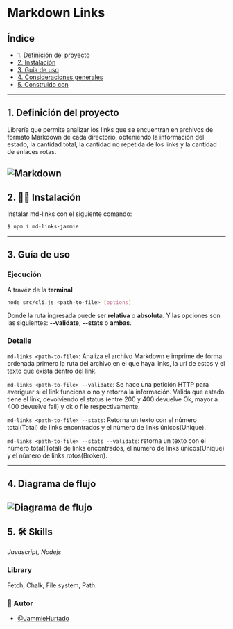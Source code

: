 # Markdown Links

## Índice

- [1. Definición del proyecto](MD-LINKS.png.#1-definición-del-proyecto)
- [2. Instalación](#2-instalación)
- [3. Guía de uso](#3-guía-de-uso)
- [4. Consideraciones generales](#4-diagrama-de-flujo)
- [5. Construido con](#5-construido-con)
---
## 1. Definición del proyecto

Librería que permite analizar los links que se encuentran en archivos de formato Markdown de cada directorio, obteniendo la información del estado, la cantidad total, la cantidad no repetida de los links y la cantidad de enlaces rotas.

![Markdown](https://css-tricks.com/wp-content/uploads/2016/01/choose-markdown.jpg)
---
## 2. 👩‍💻 Instalación

Instalar md-links con el siguiente comando:

```bash
$ npm i md-links-jammie
```
---
## 3. Guía de uso
### Ejecución

A travéz de la **terminal**

```bash
node src/cli.js <path-to-file> [options]
```
Donde la ruta ingresada puede ser **relativa** o **absoluta**.
Y las opciones son las siguientes:
**--validate**, **--stats** o **ambas**.
### Detalle

`md-links <path-to-file>`: Analiza el archivo Markdown e imprime de forma ordenada primero la ruta del archivo en el que haya links, la url de estos y el texto que exista dentro del link.

`md-links <path-to-file> --validate`: Se hace una petición HTTP para averiguar si el link funciona o no y retorna la información. Valida que estado tiene el link, devolviendo el status (entre 200 y 400 devuelve Ok, mayor a 400 devuelve fail) y ok o file respectivamente.

`md-links <path-to-file> --stats`: Retorna un texto con el número total(Total) de links encontrados y el número de links únicos(Unique).

`md-links <path-to-file> --stats --validate`: retorna un texto con el número total(Total) de links encontrados, el número de links únicos(Unique) y el número de links rotos(Broken).

---
## 4. Diagrama de flujo

![Diagrama de flujo]("diagrama.png")
---
## 5. 🛠 Skills
_Javascript, Nodejs_
### Library
Fetch, Chalk, File system, Path.
### 🚀 Autor
- [@JammieHurtado](https://github.com/Emmigumi)

